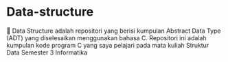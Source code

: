 # Data-structure

📘 Data Structure adalah repositori yang berisi kumpulan Abstract Data Type (ADT) yang diselesaikan menggunakan bahasa C. Repositori ini adalah kumpulan kode program C yang saya pelajari pada mata kuliah Struktur Data Semester 3 Informatika
